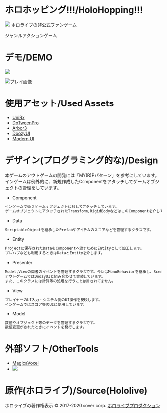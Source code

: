 # ホロホッピング!!!/HoloHopping!!!
<img src="https://img.shields.io/badge/-Unity2019.4.12f1-000000.svg?logo=unity&style=plastic">
ホロライブの非公式ファンゲーム

ジャンルアクションゲーム


# デモ/DEMO

[<img src="https://img.shields.io/badge/-%E9%85%8D%E4%BF%A1%E5%85%88(UnityRoom)-4285F4.svg?logo=google-chrome&style=plastic">](https://unityroom.com/games/holohopping)

![プレイ画像](https://drive.google.com/uc?export=view&id=1aebieHpnXxMAGdXLMfmjFcsVR-vOLQVj)

# 使用アセット/Used Assets

- [UniRx](https://assetstore.unity.com/packages/tools/integration/unirx-reactive-extensions-for-unity-17276)
- [DoTweenPro](https://assetstore.unity.com/packages/tools/visual-scripting/dotween-pro-32416)
- [Arbor3](https://assetstore.unity.com/packages/tools/visual-scripting/arbor-3-fsm-bt-graph-editor-112239)
- [DoozyUI](https://assetstore.unity.com/packages/tools/gui/doozyui-complete-ui-management-system-138361)
- [Modern UI](https://assetstore.unity.com/packages/tools/gui/modern-ui-pack-150824)

# デザイン(プログラミング的な)/Design

本ゲームのアウトゲームの開発には「MV(R)Pパターン」を参考にしています。
インゲームは例外的に、新規作成したComponentをアタッチしてゲームオブジェクトの管理をしています。

- Component
```bash
インゲームで扱うゲームオブジェクトに対してアタッチしています。
ゲームオブジェクトにアタッチされたTransform,RigidBodyなどはこのComponentを介して操作されます
```

- Data
```bash
ScriptableObjectを継承したPrefabやアイテムのスコアなどを管理するクラスです。
```

- Entity
```bash
Projectに保存されたDataをComponentへ渡すためにEntityとして加工します。
プレハブなども利用するときはDataとEntityを介します。
```

- Presenter
```bash
Model,Viewの両者のイベントを管理するクラスです。今回はMonoBehaviorを継承し、Scene内のゲームオブジェクトにアタッチしています。
アウトゲームではDoozyUIと組み合わせて実装しています。
また、このクラスには計算等の処理を行うことは許されてません。
```

- View
```bash
プレイヤーのUI入力・システム側のUI操作を反映します。
インゲームではスコア等のUIに使用しています。
```

- Model
```bash
数値やオブジェクト等のデータを管理するクラスです。
数値変更がされたときにイベントを発行します。
```

# 外部ソフト/OtherTools
- [MagicaVoxel](https://ephtracy.github.io/)
- [<img src="https://img.shields.io/badge/-Blender-F5792A.svg?logo=blender&style=plastic">](https://www.blender.org/)

# 原作(ホロライブ)/Source(Hololive)
ホロライブの著作権表示
© 2017-2020 cover corp. [ホロライブプロダクション](https://www.hololive.tv/)
